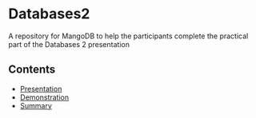 # Databases2
A repository for MangoDB to help the participants complete the practical part of the Databases 2 presentation

## Contents

- [Presentation]()
- [Demonstration]()
- [Summary]()
